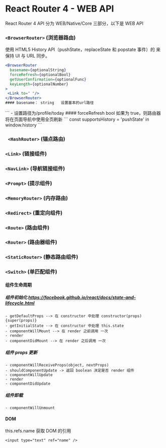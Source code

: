 # React Router 4 - WEB API
React Router 4 API 分为 WEB/Native/Core 三部分，以下是 WEB API

### ```<BrowserRouter>``` (浏览器路由)
使用 HTML5 History API（pushState，replaceState 和 popstate 事件）的 <Router> 来保持 UI 与 URL 同步。
```jsx
<BrowserRouter
  basename={optionalString}
  forceRefresh={optionalBool}
  getUserConfirmation={optionalFunc}
  keyLength={optionalNumber}
>
 <Link to=" "/>
</BrowserRouter>
#### basename： string   设置基本的url路径
``` 
<BrowserRouter  basename="/profile">
   <Link to="/today"/>
   </BrowserRouter>
``` 
- <Link to="/today"/> 设置路径为/profile/today
#### forceRefresh bool    如果为 true，则路由器将在页面导航中使用全页刷新
```
const supportsHistory = 'pushState' in window.history
<BrowserRouter forceRefresh={!supportsHistory}/>
```

### ``` <HashRouter>``` (锚点路由)

### ```<Link>``` (链接组件)

### ```<NavLink>``` (导航链接组件)

### ```<Prompt>``` (提示组件)

### ```<MemoryRouter>``` (内存路由)

### ```<Redirect>``` (重定向组件)

### ```<Route>```  (路由组件)

### ```<Router>``` (路由器组件)

### ```<StaticRouter>``` (静态路由组件)

### ```<Switch>``` (单匹配组件)


#### 组件生命周期

##### 组件初始化 https://facebook.github.io/react/docs/state-and-lifecycle.html
    - getDefaultProps --> 在 constructor 中处理 constructor(props){super(props)}
    - getInitialState --> 在 constructor 中处理 this.state
    - componentWillMount --> 在 render 之前调用 一次
    - render
    - componentDidMount --> 在 render 之后调用 一次

##### 组件 props 更新
    - componentWillReceiveProps(object, nextProps)
    - shouldComponentUpdate -> 返回 boolean 决定是否 render 组件
    - componentWillUpdate
    - render
    - componentDidUpdate

##### 组件卸载
    - componentWillUnmount


#### DOM

this.refs.name 获取 DOM 的引用

```
<input type="text" ref="name" />
```
